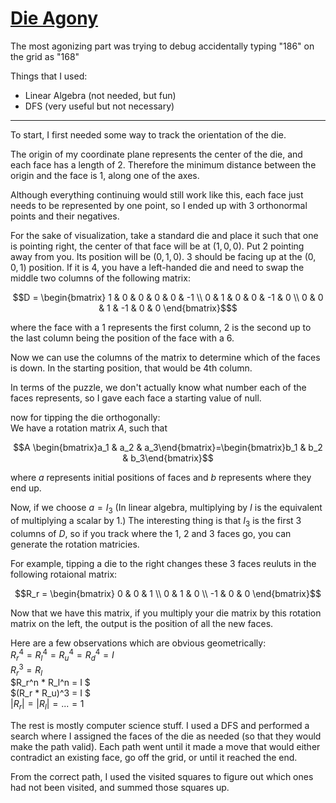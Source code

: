 # [Die Agony](https://www.janestreet.com/puzzles/die-agony-index/)
The most agonizing part was trying to debug accidentally typing "186" on the grid as "168"

Things that I used:
* Linear Algebra (not needed, but fun)
* DFS (very useful but not necessary)

---

To start, I first needed some way to track the orientation of the die.  

The origin of my coordinate plane represents the center of the die, and each face has a length of 2. Therefore the minimum distance between the origin and the face is 1, along one of the axes.

Although everything continuing would still work like this, each face just needs to be represented by one point, so I ended up with 3 orthonormal points and their negatives.  

For the sake of visualization, take a standard die and place it such that one is pointing right, the center of that face will be at $(1,0,0)$. Put 2 pointing away from you. Its position will be $(0,1,0)$. 3 should be facing up at the $(0,0,1)$ position. If it is 4, you have a left-handed die and need to swap the middle two columns of the following matrix:
```math
D = \begin{bmatrix}
1 & 0 & 0 & 0 & 0 & -1 \\
0 & 1 & 0 & 0 & -1 & 0 \\
0 & 0 & 1 & -1 & 0 & 0
\end{bmatrix}$
```
where the face with a 1 represents the first column, 2 is the second up to the last column being the position of the face with a 6.

Now we can use the columns of the matrix to determine which of the faces is down. In the starting position, that would be 4th column.

In terms of the puzzle, we don't actually know what number each of the faces represents, so I gave each face a starting value of null.

now for tipping the die orthogonally:  
We have a rotation matrix $A$, such that  
```math
A \begin{bmatrix}a_1 & a_2 & a_3\end{bmatrix}=\begin{bmatrix}b_1 & b_2 & b_3\end{bmatrix}
```
where $a$ represents initial positions of faces and $b$ represents where they end up.

Now, if we choose $a = I_3$ (In linear algebra, multiplying by $I$ is the equivalent of multiplying a scalar by 1.) The interesting thing is that $I_3$ is the first 3 columns of $D$, so if you track where the 1, 2 and 3 faces go, you can generate the rotation matricies.

For example, tipping a die to the right changes these 3 faces reuluts in the following rotaional matrix:  
```math
R_r = \begin{bmatrix} 0 & 0 & 1 \\ 0 & 1 & 0 \\ -1 & 0 & 0 \end{bmatrix}
```

Now that we have this matrix, if you multiply your die matrix by this rotation matrix on the left, the output is the position of all the new faces.

Here are a few observations which are obvious geometrically:  
$R_r^4 = R_l^4 = R_u^4 = R_d^4 = I$  
$R_r^3 =R_l$  
$R_r^n * R_l^n = I $  
$(R_r * R_u)^3 = I $  
$|R_r|=|R_l|=...=1$ 

The rest is mostly computer science stuff. I used a DFS and performed a search where I assigned the faces of the die as needed (so that they would make the path valid). Each path went until it made a move that would either contradict an existing face, go off the grid, or until it reached the end.

From the correct path, I used the visited squares to figure out which ones had not been visited, and summed those squares up.
